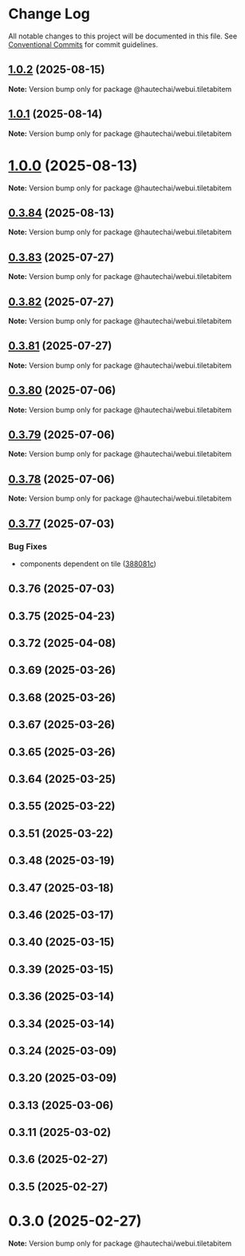 # Change Log

All notable changes to this project will be documented in this file.
See [Conventional Commits](https://conventionalcommits.org) for commit guidelines.

## [1.0.2](https://github.com/HautechAI/webui/compare/@hautechai/webui.tiletabitem@1.0.1...@hautechai/webui.tiletabitem@1.0.2) (2025-08-15)

**Note:** Version bump only for package @hautechai/webui.tiletabitem

## [1.0.1](https://github.com/HautechAI/webui/compare/@hautechai/webui.tiletabitem@1.0.0...@hautechai/webui.tiletabitem@1.0.1) (2025-08-14)

**Note:** Version bump only for package @hautechai/webui.tiletabitem

# [1.0.0](https://github.com/HautechAI/webui/compare/@hautechai/webui.tiletabitem@0.3.84...@hautechai/webui.tiletabitem@1.0.0) (2025-08-13)

**Note:** Version bump only for package @hautechai/webui.tiletabitem

## [0.3.84](https://github.com/HautechAI/webui/compare/@hautechai/webui.tiletabitem@0.3.83...@hautechai/webui.tiletabitem@0.3.84) (2025-08-13)

**Note:** Version bump only for package @hautechai/webui.tiletabitem

## [0.3.83](https://github.com/HautechAI/webui/compare/@hautechai/webui.tiletabitem@0.3.82...@hautechai/webui.tiletabitem@0.3.83) (2025-07-27)

**Note:** Version bump only for package @hautechai/webui.tiletabitem

## [0.3.82](https://github.com/HautechAI/webui/compare/@hautechai/webui.tiletabitem@0.3.81...@hautechai/webui.tiletabitem@0.3.82) (2025-07-27)

**Note:** Version bump only for package @hautechai/webui.tiletabitem

## [0.3.81](https://github.com/HautechAI/webui/compare/@hautechai/webui.tiletabitem@0.3.80...@hautechai/webui.tiletabitem@0.3.81) (2025-07-27)

**Note:** Version bump only for package @hautechai/webui.tiletabitem

## [0.3.80](https://github.com/HautechAI/webui/compare/@hautechai/webui.tiletabitem@0.3.79...@hautechai/webui.tiletabitem@0.3.80) (2025-07-06)

**Note:** Version bump only for package @hautechai/webui.tiletabitem

## [0.3.79](https://github.com/HautechAI/webui/compare/@hautechai/webui.tiletabitem@0.3.78...@hautechai/webui.tiletabitem@0.3.79) (2025-07-06)

**Note:** Version bump only for package @hautechai/webui.tiletabitem

## [0.3.78](https://github.com/HautechAI/webui/compare/@hautechai/webui.tiletabitem@0.3.77...@hautechai/webui.tiletabitem@0.3.78) (2025-07-06)

**Note:** Version bump only for package @hautechai/webui.tiletabitem

## [0.3.77](https://github.com/HautechAI/webui/compare/@hautechai/webui.tiletabitem@0.3.76...@hautechai/webui.tiletabitem@0.3.77) (2025-07-03)

### Bug Fixes

- components dependent on tile ([388081c](https://github.com/HautechAI/webui/commit/388081cbd0f744e9ab9784b2af1b6161c36e8c18))

## 0.3.76 (2025-07-03)

## 0.3.75 (2025-04-23)

## 0.3.72 (2025-04-08)

## 0.3.69 (2025-03-26)

## 0.3.68 (2025-03-26)

## 0.3.67 (2025-03-26)

## 0.3.65 (2025-03-26)

## 0.3.64 (2025-03-25)

## 0.3.55 (2025-03-22)

## 0.3.51 (2025-03-22)

## 0.3.48 (2025-03-19)

## 0.3.47 (2025-03-18)

## 0.3.46 (2025-03-17)

## 0.3.40 (2025-03-15)

## 0.3.39 (2025-03-15)

## 0.3.36 (2025-03-14)

## 0.3.34 (2025-03-14)

## 0.3.24 (2025-03-09)

## 0.3.20 (2025-03-09)

## 0.3.13 (2025-03-06)

## 0.3.11 (2025-03-02)

## 0.3.6 (2025-02-27)

## 0.3.5 (2025-02-27)

# 0.3.0 (2025-02-27)

**Note:** Version bump only for package @hautechai/webui.tiletabitem
